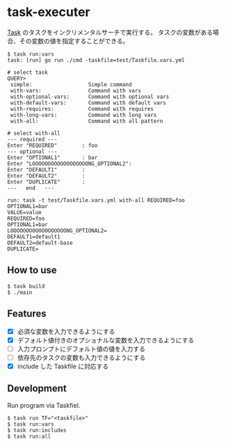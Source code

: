 # task-executer

[Task](https://taskfile.dev/) のタスクをインクリメンタルサーチで実行する。
タスクの変数がある場合、その変数の値を指定することができる。

```shell
$ task run:vars
task: [run] go run ./cmd -taskfile=test/Taskfile.vars.yml

# select task
QUERY>
 simple:                  Simple command                                                                                                                                                                                                                   
 with-vars:               Command with vars
 with-optional-vars:      Command with optional vars
 with-default-vars:       Command with default vars
 with-requires:           Command with requires
 with-long-vars:          Command with long vars
 with-all:                Command with all pattern

# select with-all
--- required ---
Enter "REQUIRED"        : foo
--- optional ---
Enter "OPTIONAL1"       : bar
Enter "LOOOOOOOOOOOOOOOOOONG_OPTIONAL2": 
Enter "DEFAULT1"        : 
Enter "DEFAULT2"        : 
Enter "DUPLICATE"       : 
---   end   ---

run: task -t test/Taskfile.vars.yml with-all REQUIRED=foo OPTIONAL1=bar
VALUE=value
REQUIRED=foo
OPTIONAL1=bar
LOOOOOOOOOOOOOOOOOONG_OPTIONAL2=
DEFAULT1=default1
DEFAULT2=default-base
DUPLICATE=
```

## How to use

```shell
$ task build
$ ./main
```

## Features

- [x] 必須な変数を入力できるようにする
- [x] デフォルト値付きのオプショナルな変数を入力できるようにする
- [ ] 入力プロンプトにデフォルト値の値を入力する
- [ ] 依存先のタスクの変数も入力できるようにする
- [x] include した Taskfile に対応する

## Development

Run program via Taskfiel.

```shell
$ task run TF="<taskfile>"
$ task run:vars
$ task run:includes
$ task run:all
```
